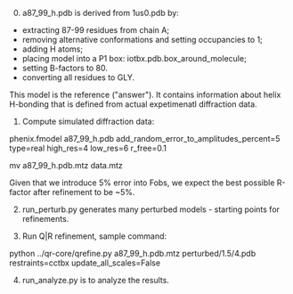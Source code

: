 0) a87_99_h.pdb is derived from 1us0.pdb by:
  - extracting 87-99 residues from chain A;
  - removing alternative conformations and setting occupancies to 1;
  - adding H atoms;
  - placing model into a P1 box: iotbx.pdb.box_around_molecule;
  - setting B-factors to 80.
  - converting all residues to GLY.
  
  This model is the reference ("answer"). It contains information about helix
  H-bonding that is defined from actual expetimenatl diffraction data.

1) Compute simulated diffraction data:
  
  phenix.fmodel a87_99_h.pdb add_random_error_to_amplitudes_percent=5 type=real high_res=4 low_res=6 r_free=0.1
  
  mv a87_99_h.pdb.mtz data.mtz
  
  Given that we introduce 5% error into Fobs, we expect the best possible
  R-factor after refinement to be ~5%.
  
2) run_perturb.py generates many perturbed models - starting points for 
   refinements.
  
3) Run Q|R refinement, sample command:
  
  python ../qr-core/qrefine.py a87_99_h.pdb.mtz perturbed/1.5/4.pdb restraints=cctbx update_all_scales=False
  
4) run_analyze.py is to analyze the results.
